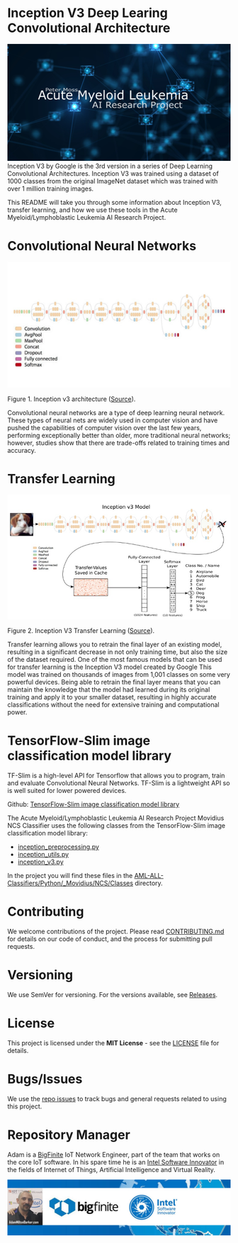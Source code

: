 # Inception V3 Deep Learing Convolutional Architecture 
![Peter Moss Acute Myeloid/Lymphoblastic Leukemia Detection System](../Media/Images/banner.png)
Inception V3 by Google is the 3rd version in a series of Deep Learning Convolutional Architectures. Inception V3 was trained using a dataset of 1000 classes from the original ImageNet dataset which was trained with over 1 million training images. 

This README will take you through some information about Inception V3, transfer learning, and how we use these tools in the Acute Myeloid/Lymphoblastic Leukemia AI Research Project.

# Convolutional Neural Networks
![Inception v3 architecture](../Media/Images/CNN.jpg)  

Figure 1. Inception v3 architecture ([Source](https://github.com/tensorflow/models/tree/master/research/inception)).

Convolutional neural networks are a type of deep learning neural network. These types of neural nets are widely used in computer vision and have pushed the capabilities of computer vision over the last few years, performing exceptionally better than older, more traditional neural networks; however, studies show that there are trade-offs related to training times and accuracy.

# Transfer Learning
![Inception v3 model diagram](../Media/Images/Transfer-Learning.jpg)  

Figure 2. Inception V3 Transfer Learning ([Source](https://github.com/Hvass-Labs/TensorFlow-Tutorials)).

Transfer learning allows you to retrain the final layer of an existing model, resulting in a significant decrease in not only training time, but also the size of the dataset required. One of the most famous models that can be used for transfer learning is the Inception V3 model created by Google This model was trained on thousands of images from 1,001 classes on some very powerful devices. Being able to retrain the final layer means that you can maintain the knowledge that the model had learned during its original training and apply it to your smaller dataset, resulting in highly accurate classifications without the need for extensive training and computational power.

# TensorFlow-Slim image classification model library
TF-Slim is a high-level API for Tensorflow that allows you to program, train and evaluate Convolutional Neural Networks. TF-Slim is a lightweight API so is well suited for lower powered devices.

Github: [TensorFlow-Slim image classification model library](https://github.com/tensorflow/models/tree/master/research/slim)

The Acute Myeloid/Lymphoblastic Leukemia AI Research Project Movidius NCS Classifier uses the following classes from the TensorFlow-Slim image classification model library:

- [inception_preprocessing.py](https://github.com/tensorflow/models/blob/master/research/slim/preprocessing/inception_preprocessing.py)
- [inception_utils.py](https://github.com/tensorflow/models/blob/master/research/slim/nets/inception_utils.py)
- [inception_v3.py](https://github.com/tensorflow/models/blob/master/research/slim/nets/inception_v3.py)

In the project you will find these files in the [AML-ALL-Classifiers/Python/_Movidius/NCS/Classes](https://github.com/AdamMiltonBarker/AML-ALL-Classifiers/tree/master/Python/_Movidius/NCS/Classes/) directory.

# Contributing
We welcome contributions of the project. Please read [CONTRIBUTING.md](https://github.com/AMLResearchProject/AML-ALL-Classifiers/blob/master/CONTRIBUTING.md "CONTRIBUTING.md") for details on our code of conduct, and the process for submitting pull requests.

# Versioning
We use SemVer for versioning. For the versions available, see [Releases](https://github.com/AMLResearchProject/AML-ALL-Classifiers/releases "Releases").

# License
This project is licensed under the **MIT License** - see the [LICENSE](https://github.com/AMLResearchProject/AML-ALL-Classifiers/blob/master/LICENSE "LICENSE") file for details.

# Bugs/Issues
We use the [repo issues](https://github.com/AMLResearchProject/AML-ALL-Classifiers/issues "repo issues") to track bugs and general requests related to using this project. 

# Repository Manager
Adam is a [BigFinite](https://www.bigfinite.com "BigFinite") IoT Network Engineer, part of the team that works on the core IoT software. In his spare time he is an [Intel Software Innovator](https://software.intel.com/en-us/intel-software-innovators/overview "Intel Software Innovator") in the fields of Internet of Things, Artificial Intelligence and Virtual Reality.

[![Adam Milton-Barker: BigFinte IoT Network Engineer & Intel® Software Innovator](../Media/Images/Adam-Milton-Barker.jpg)](https://github.com/AdamMiltonBarker)